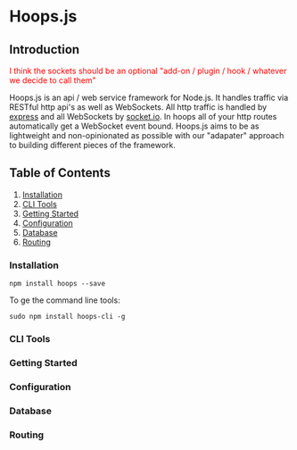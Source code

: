 # Hoops.js

## Introduction

<span style="color: red">I think the sockets should be an optional "add-on / plugin / hook / whatever we decide to call them"</span>

Hoops.js is an api / web service framework for Node.js. It handles traffic via RESTful http api's as well as WebSockets. All http traffic is handled by  [express]() and all WebSockets by [socket.io](). In hoops all of your http routes automatically get a WebSocket event bound. Hoops.js aims to be as lightweight and non-opinionated as possible with our "adapater" approach to building different pieces of the framework. 

## Table of Contents
1. [Installation](#installation)
3. [CLI Tools](#cli-tools)
4. [Getting Started](#getting-started)
5. [Configuration](#configuration)
6. [Database](#database)
7. [Routing](#routing)

### Installation

```npm install hoops --save```

To ge the command line tools:

```sudo npm install hoops-cli -g```

### CLI Tools

### Getting Started

### Configuration

### Database

### Routing